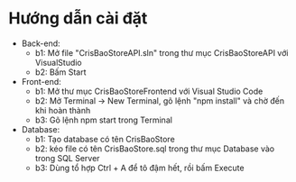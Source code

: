 # Hướng dẫn cài đặt
+ Back-end:
  - b1: Mở file "CrisBaoStoreAPI.sln" trong thư mục CrisBaoStoreAPI với VisualStudio
  - b2: Bấm Start
+ Front-end:
  - b1: Mở thư mục CrisBaoStoreFrontend với Visual Studio Code
  - b2: Mở Terminal -> New Terminal, gõ lệnh "npm install" và chờ đến khi hoàn thành
  - b3: Gõ lệnh npm start trong Terminal
+ Database:
  - b1: Tạo database có tên CrisBaoStore
  - b2: kéo file có tên CrisBaoStore.sql trong thư mục Database vào trong SQL Server
  - b3: Dùng tổ hợp Ctrl + A để tô đậm hết, rồi bấm Execute
